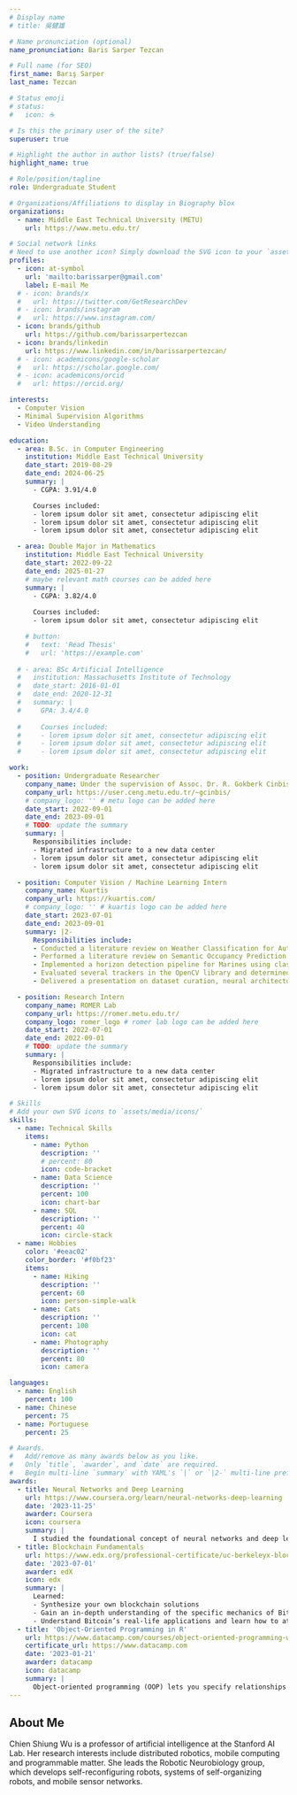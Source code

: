 ```yaml
---
# Display name
# title: 吳健雄

# Name pronunciation (optional)
name_pronunciation: Baris Sarper Tezcan

# Full name (for SEO)
first_name: Barış Sarper
last_name: Tezcan

# Status emoji
# status:
#   icon: ☕️

# Is this the primary user of the site?
superuser: true

# Highlight the author in author lists? (true/false)
highlight_name: true

# Role/position/tagline
role: Undergraduate Student

# Organizations/Affiliations to display in Biography blox
organizations:
  - name: Middle East Technical University (METU)
    url: https://www.metu.edu.tr/

# Social network links
# Need to use another icon? Simply download the SVG icon to your `assets/media/icons/` folder.
profiles:
  - icon: at-symbol
    url: 'mailto:barissarper@gmail.com'
    label: E-mail Me
  # - icon: brands/x
  #   url: https://twitter.com/GetResearchDev
  # - icon: brands/instagram
  #   url: https://www.instagram.com/
  - icon: brands/github
    url: https://github.com/barissarpertezcan
  - icon: brands/linkedin
    url: https://www.linkedin.com/in/barissarpertezcan/
  # - icon: academicons/google-scholar
  #   url: https://scholar.google.com/
  # - icon: academicons/orcid
  #   url: https://orcid.org/

interests:
  - Computer Vision
  - Minimal Supervision Algorithms
  - Video Understanding

education:
  - area: B.Sc. in Computer Engineering  
    institution: Middle East Technical University
    date_start: 2019-08-29
    date_end: 2024-06-25
    summary: |
      - CGPA: 3.91/4.0

      Courses included:
      - lorem ipsum dolor sit amet, consectetur adipiscing elit
      - lorem ipsum dolor sit amet, consectetur adipiscing elit
      - lorem ipsum dolor sit amet, consectetur adipiscing elit

  - area: Double Major in Mathematics
    institution: Middle East Technical University
    date_start: 2022-09-22
    date_end: 2025-01-27
    # maybe relevant math courses can be added here
    summary: |
      - CGPA: 3.82/4.0
      
      Courses included:
      - lorem ipsum dolor sit amet, consectetur adipiscing elit

    # button:
    #   text: 'Read Thesis'
    #   url: 'https://example.com'
 
  # - area: BSc Artificial Intelligence
  #   institution: Massachusetts Institute of Technology
  #   date_start: 2016-01-01
  #   date_end: 2020-12-31
  #   summary: |
  #     GPA: 3.4/4.0
      
  #     Courses included:
  #     - lorem ipsum dolor sit amet, consectetur adipiscing elit
  #     - lorem ipsum dolor sit amet, consectetur adipiscing elit
  #     - lorem ipsum dolor sit amet, consectetur adipiscing elit

work:
  - position: Undergraduate Researcher
    company_name: Under the supervision of Assoc. Dr. R. Gokberk Cinbis
    company_url: https://user.ceng.metu.edu.tr/~gcinbis/
    # company_logo: '' # metu logo can be added here
    date_start: 2022-09-01
    date_end: 2023-09-01
    # TODO: update the summary
    summary: |
      Responsibilities include:
      - Migrated infrastructure to a new data center
      - lorem ipsum dolor sit amet, consectetur adipiscing elit
      - lorem ipsum dolor sit amet, consectetur adipiscing elit

  - position: Computer Vision / Machine Learning Intern
    company_name: Kuartis
    company_url: https://kuartis.com/
    # company_logo: '' # kuartis logo can be added here
    date_start: 2023-07-01
    date_end: 2023-09-01
    summary: |2-
      Responsibilities include:
      - Conducted a literature review on Weather Classification for Autonomous Driving. Collected data for various weather conditions, applied the CLAHE filter to images, and divided them into patches. Adopted model architectures for multi-frame input, trained, and tested several image classification models.
      - Performed a literature review on Semantic Occupancy Prediction. Presented a report summarizing state-of-the-art architectures, loss functions, and datasets.
      - Implemented a horizon detection pipeline for Marines using classical vision methods. Utilized the Canny edge detector to extract edges at different scales, fused the extracted edge maps, fitted horizon lines on the fused maps using the Hough Line Transform, and eliminated outliers with RANSAC.
      - Evaluated several trackers in the OpenCV library and determined that the CSRT Tracker is the most accurate while achieving real-time performance.
      - Delivered a presentation on dataset curation, neural architecture search (NAS), and hyperparameter optimization.

  - position: Research Intern
    company_name: ROMER Lab
    company_url: https://romer.metu.edu.tr/
    company_logo: romer_logo # romer lab logo can be added here
    date_start: 2022-07-01
    date_end: 2022-09-01
    # TODO: update the summary
    summary: |
      Responsibilities include:
      - Migrated infrastructure to a new data center
      - lorem ipsum dolor sit amet, consectetur adipiscing elit
      - lorem ipsum dolor sit amet, consectetur adipiscing elit

# Skills
# Add your own SVG icons to `assets/media/icons/`
skills:
  - name: Technical Skills
    items:
      - name: Python
        description: ''
        # percent: 80
        icon: code-bracket
      - name: Data Science
        description: ''
        percent: 100
        icon: chart-bar
      - name: SQL
        description: ''
        percent: 40
        icon: circle-stack
  - name: Hobbies
    color: '#eeac02'
    color_border: '#f0bf23'
    items:
      - name: Hiking
        description: ''
        percent: 60
        icon: person-simple-walk
      - name: Cats
        description: ''
        percent: 100
        icon: cat
      - name: Photography
        description: ''
        percent: 80
        icon: camera

languages:
  - name: English
    percent: 100
  - name: Chinese
    percent: 75
  - name: Portuguese
    percent: 25

# Awards.
#   Add/remove as many awards below as you like.
#   Only `title`, `awarder`, and `date` are required.
#   Begin multi-line `summary` with YAML's `|` or `|2-` multi-line prefix and indent 2 spaces below.
awards:
  - title: Neural Networks and Deep Learning
    url: https://www.coursera.org/learn/neural-networks-deep-learning
    date: '2023-11-25'
    awarder: Coursera
    icon: coursera
    summary: |
      I studied the foundational concept of neural networks and deep learning. By the end, I was familiar with the significant technological trends driving the rise of deep learning; build, train, and apply fully connected deep neural networks; implement efficient (vectorized) neural networks; identify key parameters in a neural network’s architecture; and apply deep learning to your own applications.
  - title: Blockchain Fundamentals
    url: https://www.edx.org/professional-certificate/uc-berkeleyx-blockchain-fundamentals
    date: '2023-07-01'
    awarder: edX
    icon: edx
    summary: |
      Learned:
      - Synthesize your own blockchain solutions
      - Gain an in-depth understanding of the specific mechanics of Bitcoin
      - Understand Bitcoin’s real-life applications and learn how to attack and destroy Bitcoin, Ethereum, smart contracts and Dapps, and alternatives to Bitcoin’s Proof-of-Work consensus algorithm
  - title: 'Object-Oriented Programming in R'
    url: https://www.datacamp.com/courses/object-oriented-programming-with-s3-and-r6-in-r
    certificate_url: https://www.datacamp.com
    date: '2023-01-21'
    awarder: datacamp
    icon: datacamp
    summary: |
      Object-oriented programming (OOP) lets you specify relationships between functions and the objects that they can act on, helping you manage complexity in your code. This is an intermediate level course, providing an introduction to OOP, using the S3 and R6 systems. S3 is a great day-to-day R programming tool that simplifies some of the functions that you write. R6 is especially useful for industry-specific analyses, working with web APIs, and building GUIs.
---
```


## About Me

Chien Shiung Wu is a professor of artificial intelligence at the Stanford AI Lab. Her research interests include distributed robotics, mobile computing and programmable matter. She leads the Robotic Neurobiology group, which develops self-reconfiguring robots, systems of self-organizing robots, and mobile sensor networks.
